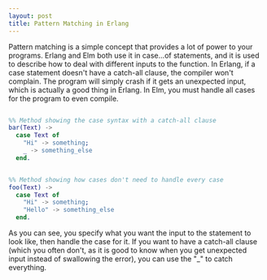 ```yaml
---
layout: post	
title: Pattern Matching in Erlang
---
```

Pattern matching is a simple concept that provides a lot of power to your programs. Erlang and Elm both use it in case...of statements, and it is used to describe how to deal with different inputs to the function. In Erlang, if a case statement doesn't have a catch-all clause, the compiler won't complain. The program will simply crash if it gets an unexpected input, which is actually a good thing in Erlang. In Elm, you must handle all cases for the program to even compile.

```erlang

%% Method showing the case syntax with a catch-all clause
bar(Text) ->
  case Text of
    "Hi" -> something;
    _ -> something_else
  end.


%% Method showing how cases don't need to handle every case
foo(Text) ->
  case Text of
    "Hi" -> something;
    "Hello" -> something_else
  end.


```

As you can see, you specify what you want the input to the statement to look like, then handle the case for it. If you want to have a catch-all clause (which you often don't, as it is good to know when you get unexpected input instead of swallowing the error), you can use the "_" to catch everything.
